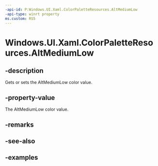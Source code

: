 ```yaml
---
-api-id: P:Windows.UI.Xaml.ColorPaletteResources.AltMediumLow
-api-type: winrt property
ms.custom: RS5
---
```


<!-- Property syntax.
public IReference<Color> AltMediumLow { get;  set; }
-->

# Windows.UI.Xaml.ColorPaletteResources.AltMediumLow

## -description

Gets or sets the AltMediumLow color value.



## -property-value

The AltMediumLow color value.

## -remarks

## -see-also

## -examples

